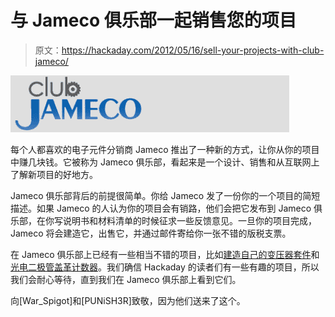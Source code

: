 # 与 Jameco 俱乐部一起销售您的项目

> 原文：<https://hackaday.com/2012/05/16/sell-your-projects-with-club-jameco/>

![](img/0ea808d11dbb697431083ed0bb39e98d.png "jameco")

每个人都喜欢的电子元件分销商 Jameco 推出了一种新的方式，让你从你的项目中赚几块钱。它被称为 Jameco 俱乐部，看起来是一个设计、销售和从互联网上了解新项目的好地方。

Jameco 俱乐部背后的前提很简单。你给 Jameco 发了一份你的一个项目的简短描述。如果 Jameco 的人认为你的项目会有销路，他们会把它发布到 Jameco 俱乐部，在你写说明书和材料清单的时候征求一些反馈意见。一旦你的项目完成，Jameco 将会建造它，出售它，并通过邮件寄给你一张不错的版税支票。

在 Jameco 俱乐部上已经有一些相当不错的项目，比如[建造自己的变压器套件](http://www.clubjameco.com/index.php/projects/project_brief/24/20312)和[光电二极管盖革计数器](http://www.clubjameco.com/index.php/projects/project_brief/24/20255)。我们确信 Hackaday 的读者们有一些有趣的项目，所以我们会耐心等待，直到我们在 Jameco 俱乐部上看到它们。

向[War_Spigot]和[PUNiSH3R]致敬，因为他们送来了这个。